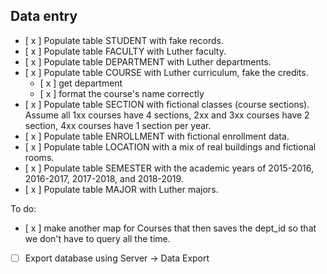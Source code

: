 
## Data entry
- [ x ] Populate table STUDENT with fake records.
- [ x ] Populate table FACULTY with Luther faculty.
- [ x ] Populate table DEPARTMENT with Luther departments.
- [ x ] Populate table COURSE with Luther curriculum, fake the credits. 
    - [ x ] get department
    - [ x ] format the course's name correctly
- [ x ] Populate table SECTION with fictional classes (course sections). Assume all 1xx courses have 4 sections, 2xx and 3xx courses have 2 section, 4xx courses have 1 section per year.
- [ x ] Populate table ENROLLMENT with fictional enrollment data.
- [ x ] Populate table LOCATION with a mix of real buildings and fictional rooms.
- [ x ] Populate table SEMESTER with the academic years of 2015-2016, 2016-2017, 2017-2018, and 2018-2019.
- [ x ] Populate table MAJOR with Luther majors.


To do:
- [ x ] make another map for Courses that then saves the dept_id so that we don't have to query all the time.
- [ ] Export database using Server -> Data Export
